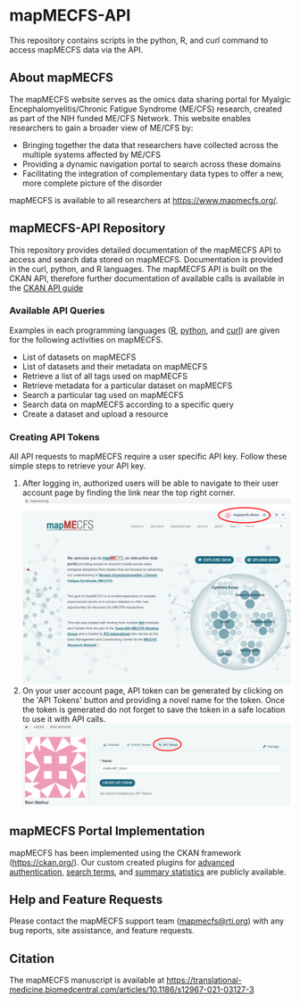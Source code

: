 # mapMECFS-API
This repository contains scripts in the python, R, and curl command to access mapMECFS data via the API. 


## About mapMECFS
The mapMECFS website serves as the omics data sharing portal for Myalgic Encephalomyelitis/Chronic Fatigue Syndrome (ME/CFS) research, created as part of the NIH funded ME/CFS Network. 
This website enables researchers to gain a broader view of ME/CFS by:
- Bringing together the data that researchers have collected across the multiple systems affected by ME/CFS
- Providing a dynamic navigation portal to search across these domains
- Facilitating the integration of complementary data types to offer a new, more complete picture of the disorder

mapMECFS is available to all researchers at https://www.mapmecfs.org/.


## mapMECFS-API Repository
This repository provides detailed documentation of the mapMECFS API to access and search data stored on mapMECFS. Documentation is provided in the curl, python, and R languages. The mapMECFS API is built on the CKAN API, therefore further documentation of available calls is available in the [CKAN API guide](https://docs.ckan.org/en/2.9/api/)

### Available API Queries
Examples in each programming languages ([R](https://github.com/RTIInternational/mapMECFS-API/tree/main/R), [python](), and [curl]()) are given for the following activities on mapMECFS.
- List of datasets on mapMECFS
- List of datasets and their metadata on mapMECFS
- Retrieve a list of all tags used on mapMECFS
- Retrieve metadata for a particular dataset on mapMECFS
- Search a particular tag used on mapMECFS
- Search data on mapMECFS according to a specific query
- Create a dataset and upload a resource

### Creating API Tokens
All API requests to mapMECFS require a user specific API key. Follow these simple steps to retrieve your API key.
1. After logging in, authorized users will be able to navigate to their user account page by finding the link near the top right corner.
![alt text](https://github.com/RTIInternational/mapMECFS-API/blob/main/API-Authentication/UserProfile.png)
2. On your user account page, API token can be generated by clicking on the 'API Tokens' button and providing a novel name for the token. Once the token is generated do not forget to save the token in a safe location to use it with API calls.
![alt text](https://github.com/RTIInternational/mapMECFS-API/blob/main/API-Authentication/API_token.png)


## mapMECFS Portal Implementation
mapMECFS has been implemented using the CKAN framework (https://ckan.org/). Our custom created plugins for [advanced authentication](https://github.com/RTIInternational/ckanext-advancedauth), [search terms](https://github.com/RTIInternational/ckanext-searchterms), and [summary statistics](https://github.com/RTIInternational/ckanext-summarystats) are publicly available.


## Help and Feature Requests
Please contact the mapMECFS support team (mapmecfs@rti.org) with any bug reports, site assistance, and feature requests.


## Citation
The mapMECFS manuscript is available at https://translational-medicine.biomedcentral.com/articles/10.1186/s12967-021-03127-3
